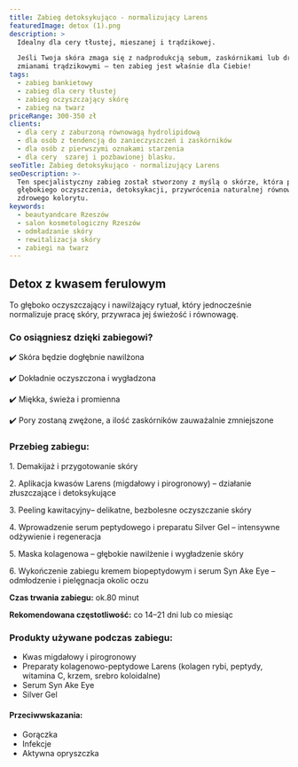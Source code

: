 ```yaml
---
title: Zabieg detoksykująco - normalizujący Larens
featuredImage: detox (1).png
description: >
  Idealny dla cery tłustej, mieszanej i trądzikowej.

  Jeśli Twoja skóra zmaga się z nadprodukcją sebum, zaskórnikami lub drobnymi
  zmianami trądzikowymi — ten zabieg jest właśnie dla Ciebie!  
tags:
  - zabieg bankietowy
  - zabieg dla cery tłustej
  - zabieg oczyszczający skórę
  - zabieg na twarz
priceRange: 300-350 zł
clients:
  - dla cery z zaburzoną równowagą hydrolipidową
  - dla osób z tendencją do zanieczyszczeń i zaskórników
  - dla osób z pierwszymi oznakami starzenia
  - dla cery  szarej i pozbawionej blasku.
seoTitle: Zabieg detoksykująco - normalizujący Larens
seoDescription: >-
  Ten specjalistyczny zabieg został stworzony z myślą o skórze, która potrzebuje
  głębokiego oczyszczenia, detoksykacji, przywrócenia naturalnej równowagi i
  zdrowego kolorytu.
keywords:
  - beautyandcare Rzeszów
  - salon kosmetologiczny Rzeszów
  - odmładzanie skóry
  - rewitalizacja skóry
  - zabiegi na twarz
---
```


## Detox z kwasem ferulowym

To głęboko oczyszczający i nawilżający rytuał, który jednocześnie normalizuje pracę skóry, przywraca jej świeżość i równowagę.

### Co osiągniesz dzięki zabiegowi?

✔️ Skóra będzie dogłębnie nawilżona

✔️ Dokładnie oczyszczona i wygładzona

✔️ Miękka, świeża i promienna

✔️ Pory zostaną zwężone, a ilość zaskórników zauważalnie zmniejszone

### Przebieg zabiegu:

1\. Demakijaż i przygotowanie skóry

2\. Aplikacja kwasów Larens (migdałowy i pirogronowy) – działanie złuszczające i detoksykujące

3\. Peeling kawitacyjny– delikatne, bezbolesne oczyszczanie skóry

4\. Wprowadzenie serum peptydowego i preparatu Silver Gel – intensywne odżywienie i regeneracja

5\. Maska kolagenowa – głębokie nawilżenie i wygładzenie skóry

6\. Wykończenie zabiegu kremem biopeptydowym i serum Syn Ake Eye – odmłodzenie i pielęgnacja okolic oczu

**Czas trwania zabiegu:** ok.80 minut

**Rekomendowana częstotliwość:** co 14–21 dni lub co miesiąc

### Produkty używane podczas zabiegu:

* Kwas migdałowy i pirogronowy
* Preparaty kolagenowo-peptydowe Larens (kolagen rybi, peptydy, witamina C, krzem, srebro koloidalne)
* Serum Syn Ake Eye
* Silver Gel

#### Przeciwwskazania:

* Gorączka
* Infekcje
* Aktywna opryszczka
